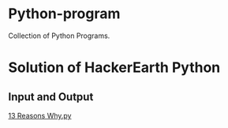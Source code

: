 # Python-program
Collection of Python Programs. 

# Solution of HackerEarth Python

## Input and Output
[13 Reasons Why.py](https://github.com/ishubhamkr/Python-program/blob/main/13%20Reasons%20Why.py)



